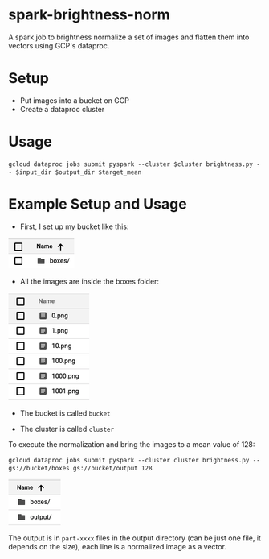 # spark-brightness-norm
A spark job to brightness normalize a set of images and flatten them into vectors using GCP's dataproc.

# Setup
* Put images into a bucket on GCP
* Create a dataproc cluster

# Usage
```
gcloud dataproc jobs submit pyspark --cluster $cluster brightness.py -- $input_dir $output_dir $target_mean
```

# Example Setup and Usage
* First, I set up my bucket like this:

![File Structure](./img/structure.png)

* All the images are inside the boxes folder:

![Boxes Folder](./img/images.png)

* The bucket is called `bucket`

* The cluster is called `cluster`

To execute the normalization and bring the images to a mean value of 128:
```
gcloud dataproc jobs submit pyspark --cluster cluster brightness.py -- gs://bucket/boxes gs://bucket/output 128
```

![New Folder](./img/after.png)

The output is in `part-xxxx` files in the output directory (can be just one file, it depends on the size), each line is a normalized image as a vector.